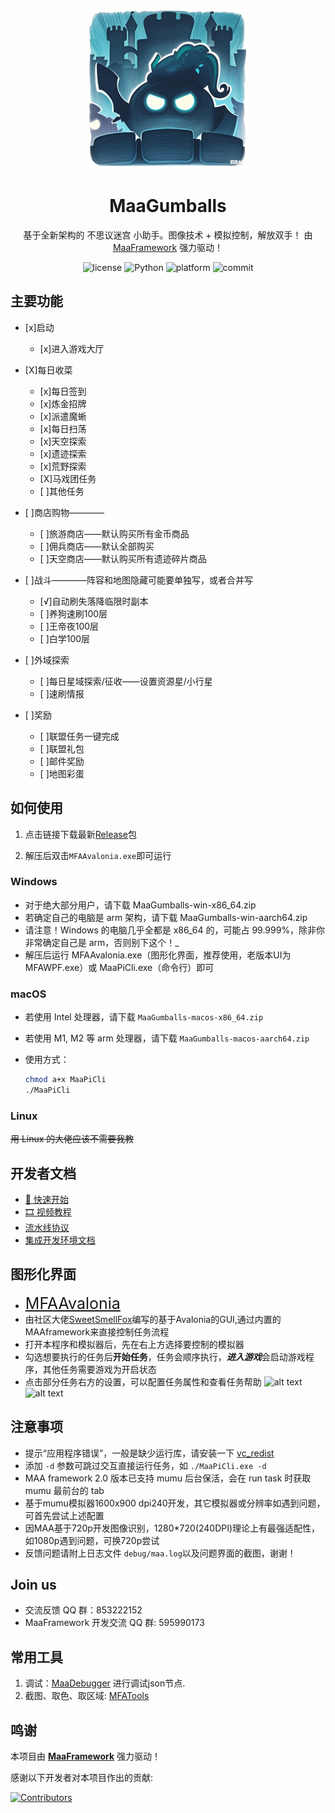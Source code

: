 <!-- markdownlint-disable MD033 MD041 -->
<p align="center">
  <img alt="LOGO" src="Icon.png" width="256" height="256" />
</p>

<div align="center">

# MaaGumballs

基于全新架构的 不思议迷宫 小助手。图像技术 + 模拟控制，解放双手！
由 [MaaFramework](https://github.com/MaaXYZ/MaaFramework) 强力驱动！

</div>
<p align="center">
  <img alt="license" src="https://img.shields.io/github/license/KhazixW2/MaaGumballs">
  <img alt="Python" src="https://img.shields.io/badge/Python-3776AB?logo=python&logoColor=white">
  <img alt="platform" src="https://img.shields.io/badge/platform-Windows-blueviolet">
  <img alt="commit" src="https://img.shields.io/github/commit-activity/m/KhazixW2/MaaGumballs">
</p>

## 主要功能

- [x]启动
  - [x]进入游戏大厅

- [X]每日收菜
  - [x]每日签到
  - [x]炼金招牌
  - [x]派遣魔蜥
  - [x]每日扫荡
  - [x]天空探索
  - [x]遗迹探索
  - [x]荒野探索
  - [X]马戏团任务
  - [ ]其他任务

- [ ]商店购物————
  - [ ]旅游商店——默认购买所有金币商品
  - [ ]佣兵商店——默认全部购买
  - [ ]天空商店——默认购买所有遗迹碎片商品

- [ ]战斗————阵容和地图隐藏可能要单独写，或者合并写
  - [√]自动刷失落降临限时副本
  - [ ]养狗速刷100层
  - [ ]王帝夜100层
  - [ ]白学100层

- [ ]外域探索
  - [ ]每日星域探索/征收——设置资源星/小行星
  - [ ]速刷情报

- [ ]奖励
  - [ ]联盟任务一键完成
  - [ ]联盟礼包
  - [ ]邮件奖励
  - [ ]地图彩蛋

## 如何使用

1. 点击链接下载最新[Release](https://github.com/KhazixW2/MaaGumballs/releases/tag/v0.7)包

2. 解压后双击`MFAAvalonia.exe`即可运行

### Windows

- 对于绝大部分用户，请下载 MaaGumballs-win-x86_64.zip
- 若确定自己的电脑是 arm 架构，请下载 MaaGumballs-win-aarch64.zip
- 请注意！Windows 的电脑几乎全都是 x86_64 的，可能占 99.999%，除非你非常确定自己是 arm，否则别下这个！_
- 解压后运行 MFAAvalonia.exe（图形化界面，推荐使用，老版本UI为MFAWPF.exe）或 MaaPiCli.exe（命令行）即可

### macOS

- 若使用 Intel 处理器，请下载 `MaaGumballs-macos-x86_64.zip`
- 若使用 M1, M2 等 arm 处理器，请下载 `MaaGumballs-macos-aarch64.zip`
- 使用方式：

  ```bash
  chmod a+x MaaPiCli
  ./MaaPiCli
  ```
  
### Linux

~~用 Linux 的大佬应该不需要我教~~

## 开发者文档

- [📄 快速开始](https://github.com/MaaXYZ/MaaFramework/blob/main/docs/zh_cn/1.1-%E5%BF%AB%E9%80%9F%E5%BC%80%E5%A7%8B.md)
- [🎞️ 视频教程](https://www.bilibili.com/video/BV1yr421E7MW)
- [流水线协议](https://github.com/KhazixW2/MaaGumballs/docs/3.1-任务流水线协议)
- [集成开发环境文档](https://github.com/MaaXYZ/MaaFramework/blob/main/docs/zh_cn/2.1-%E9%9B%86%E6%88%90%E6%96%87%E6%A1%A3.md)

## 图形化界面

- <span style="font-size:25px;">[MFAAvalonia](https://github.com/SweetSmellFox/MFAAvalonia/)</span>  
- 由社区大佬[SweetSmellFox](https://github.com/SweetSmellFox)编写的基于Avalonia的GUI,通过内置的MAAframework来直接控制任务流程  
- 打开本程序和模拟器后，先在右上方选择要控制的模拟器  
- 勾选想要执行的任务后**开始任务**，任务会顺序执行，***进入游戏***会启动游戏程序，其他任务需要游戏为开启状态  
- 点击部分任务右方的设置，可以配置任务属性和查看任务帮助
![alt text](GUI.png)
![alt text](GUI-2.png)

## 注意事项

- 提示“应用程序错误”，一般是缺少运行库，请安装一下 [vc_redist](https://aka.ms/vs/17/release/vc_redist.x64.exe)
- 添加 `-d` 参数可跳过交互直接运行任务，如 `./MaaPiCli.exe -d`
- MAA framework 2.0 版本已支持 mumu 后台保活，会在 run task 时获取 mumu 最前台的 tab
- 基于mumu模拟器1600x900 dpi240开发，其它模拟器或分辨率如遇到问题，可首先尝试上述配置
- 因MAA基于720p开发图像识别，1280*720(240DPI)理论上有最强适配性，如1080p遇到问题，可换720p尝试
- 反馈问题请附上日志文件 `debug/maa.log`以及问题界面的截图，谢谢！

## Join us

- 交流反馈 QQ 群：853222152
- MaaFramework 开发交流 QQ 群: 595990173

## 常用工具

1. 调试：[MaaDebugger](https://github.com/MaaXYZ/MaaDebugger) 进行调试json节点.
2. 截图、取色、取区域: [MFATools](https://github.com/SweetSmellFox/MFATools)

## 鸣谢

本项目由 **[MaaFramework](https://github.com/MaaXYZ/MaaFramework)** 强力驱动！

感谢以下开发者对本项目作出的贡献:

[![Contributors](https://contrib.rocks/image?repo=KhazixW2/MaaGumballs)](https://github.com/KhazixW2/MaaGumballs/graphs/contributors)
